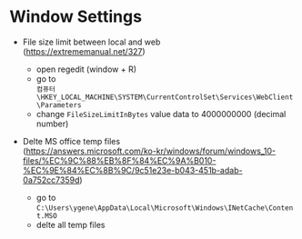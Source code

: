 # Window Settings
* File size limit between local and web  
(https://extrememanual.net/327)
    - open regedit (window + R)
    - go to  
    `컴퓨터\HKEY_LOCAL_MACHINE\SYSTEM\CurrentControlSet\Services\WebClient\Parameters`
    - change `FileSizeLimitInBytes` value data to 4000000000 (decimal number)

* Delte MS office temp files  
(https://answers.microsoft.com/ko-kr/windows/forum/windows_10-files/%EC%9C%88%EB%8F%84%EC%9A%B010-%EC%9E%84%EC%8B%9C/9c51e23e-b043-451b-adab-0a752cc7359d)
    - go to  
    `C:\Users\ygene\AppData\Local\Microsoft\Windows\INetCache\Content.MSO`
    - delte all temp files
